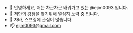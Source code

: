 - 👋 안녕하세요, 저는 차근차근 배워가고 있는 @ejim0093 입니다.
- 🌱 저만의 강점을 찾기위해 열심히 노력 중 입니다.
- 💞️ 자바, 스프링에 관심이 많습니다.
- 📫 ejim0093@gmail.com
